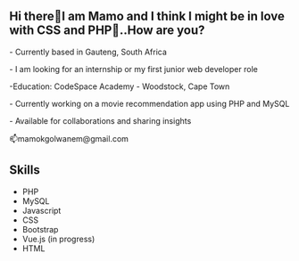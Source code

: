 <h2>Hi there👋I am Mamo and I think I might be in love with CSS and PHP👀..How are you?</h2>
<p> - Currently based in Gauteng, South Africa</p>
<p> - I am looking for an internship or my first junior web developer role</p>
<p> -Education: CodeSpace Academy - Woodstock, Cape Town </p>
<p> - Currently working on a movie recommendation app using PHP and MySQL </p>
<p> - Available for collaborations and sharing insights</p>
<p>📫mamokgolwanem@gmail.com</p>

<h2>Skills</h2>
<ul>
 <li>PHP</li>
 <li>MySQL </li>
<li>Javascript </li>
<li> CSS</li>
<li> Bootstrap </li>
 <li> Vue.js (in progress) </li>
<li>HTML</li>
</ul>

